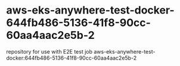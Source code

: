 # aws-eks-anywhere-test-docker-644fb486-5136-41f8-90cc-60aa4aac2e5b-2
repository for use with E2E test job aws-eks-anywhere-test-docker:644fb486-5136-41f8-90cc-60aa4aac2e5b-2
